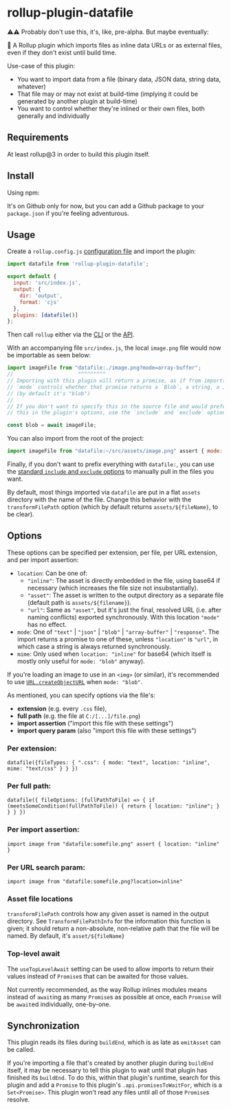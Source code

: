 # rollup-plugin-datafile

⚠️⚠️ Probably don't use this, it's, like, pre-alpha. But maybe eventually:

🍣 A Rollup plugin which imports files as inline data URLs or as external files, even if they don't exist until build time.

Use-case of this plugin: 

* You want to import data from a file (binary data, JSON data, string data, whatever)
* That file may or may not exist at build-time (implying it could be generated by another plugin at build-time)
* You want to control whether they're inlined or their own files, both generally and individually

## Requirements

At least rollup@3 in order to build this plugin itself.

## Install

Using npm:

It's on Github only for now, but you can add a Github package to your `package.json` if you're feeling adventurous.

## Usage

Create a `rollup.config.js` [configuration file](https://www.rollupjs.org/guide/en/#configuration-files) and import the plugin:

```js
import datafile from 'rollup-plugin-datafile';

export default {
  input: 'src/index.js',
  output: {
    dir: 'output',
    format: 'cjs'
  },
  plugins: [datafile()]
};
```

Then call `rollup` either via the [CLI](https://www.rollupjs.org/guide/en/#command-line-reference) or the [API](https://www.rollupjs.org/guide/en/#javascript-api).

With an accompanying file `src/index.js`, the local `image.png` file would now be importable as seen below:

```js
import imageFile from "datafile:./image.png?mode=array-buffer";
//                     ^^^^^^^^^
// Importing with this plugin will return a promise, as if from import().
// `mode` controls whether that promise returns a `Blob`, a string, a JSON object, etc.
// (by default it's "blob")
//
// If you don't want to specify this in the source file and would prefer to specify
// this in the plugin's options, use the `include` and `exclude` options

const blob = await imageFile;
```

You can also import from the root of the project:
```js
import imageFile from "datafile:~/src/assets/image.png" assert { mode: "array-buffer" }
```

Finally, if you don't want to prefix everything with `datafile:`, you can use the [standard `include` and `exclude` options](https://github.com/rollup/plugins/tree/master/packages/pluginutils#include-and-exclude) to manually pull in the files you want.

By default, most things imported via `datafile` are put in a flat `assets` directory with the name of the file. Change this behavior with the `transformFilePath` option (which by default returns `assets/${fileName}`, to be clear).

## Options

These options can be specified per extension, per file, per URL extension, and per import assertion:

* `location`: Can be one of:
    * `"inline"`: The asset is directly embedded in the file, using base64 if necessary (which increases the file size not insubstantially).
    * `"asset"`: The asset is written to the output directory as a separate file (default path is `assets/${filename}`).
    * `"url"`: Same as `"asset"`, but it's just the final, resolved URL (i.e. after naming conflicts) exported synchronously. With this location `"mode"` has no effect.
* `mode`: One of `"text"` | `"json"` | `"blob"` | `"array-buffer"` | `"response"`. The import returns a promise to one of these, unless `"location"` is `"url"`, in which case a string is always returned synchronously.
* `mime`: Only used when `location: "inline"` for base64 (which itself is mostly only useful for `mode: "blob"` anyway).

If you're loading an image to use in an `<img>` (or similar), it's recommended to use [`URL.createObjectURL`](https://developer.mozilla.org/en-US/docs/Web/API/URL/createObjectURL_static) when `mode: "blob"`.

As mentioned, you can specify options via the file's:
* **extension** (e.g. every `.css` file), 
* **full path** (e.g. the file at `C:/[...]/file.png`)
* **import assertion** ("import this file with these settings")
* **import query param** (also "import this file with these settings")

### Per extension:

`datafile({fileTypes: { ".css": { mode: "text", location: "inline", mime: "text/css" } } })`

### Per full path:
`datafile({ fileOptions: (fullPathToFile) => { if (meetsSomeCondition(fullPathToFile)) { return { location: "inline"; } } } })`

### Per import assertion:
`import image from "datafile:somefile.png" assert { location: "inline" }`

### Per URL search param:
`import image from "datafile:somefile.png?location=inline"`

### Asset file locations
`transformFilePath` controls how any given asset is named in the output directory. See `TransformFilePathInfo` for the information this function is given; it should return a non-absolute, non-relative path that the file will be named. By default, it's `asset/${fileName}`

### Top-level await

The `useTopLevelAwait` setting can be used to allow imports to return their values instead of `Promise`s that can be awaited for those values.

Not currently recommended, as the way Rollup inlines modules means instead of `await`ing as many `Promise`s as possible at once, each `Promise` will be `await`ed individually, one-by-one.

## Synchronization

This plugin reads its files during `buildEnd`, which is as late as `emitAsset` can be called.

If you're importing a file that's created by another plugin during `buildEnd` itself, it may be necessary to tell this plugin to wait until that plugin has finished its `buildEnd`. To do this, within that plugin's runtime, search for this plugin and add a `Promise` to this plugin's `.api.promisesToWaitFor`, which is a `Set<Promise>`.  This plugin won't read any files until all of those `Promise`s resolve.
